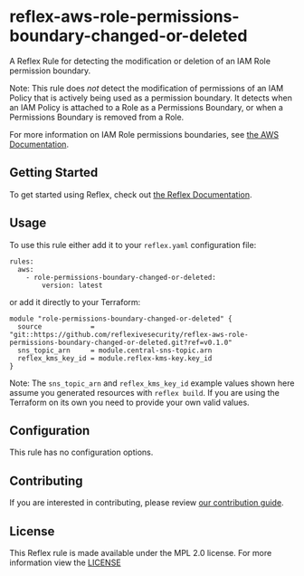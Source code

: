 # reflex-aws-role-permissions-boundary-changed-or-deleted
A Reflex Rule for detecting the modification or deletion of an IAM Role permission boundary.

Note: This rule does _not_ detect the modification of permissions of an IAM Policy that is
actively being used as a permission boundary. It detects when an IAM Policy is attached
to a Role as a Permissions Boundary, or when a Permissions Boundary is removed from a Role.

For more information on IAM Role permissions boundaries, see [the AWS Documentation](https://docs.aws.amazon.com/IAM/latest/UserGuide/access_policies_boundaries.html).

## Getting Started
To get started using Reflex, check out [the Reflex Documentation](https://docs.cloudmitigator.com/).

## Usage
To use this rule either add it to your `reflex.yaml` configuration file:  
```
rules:
  aws:
    - role-permissions-boundary-changed-or-deleted:
        version: latest
```

or add it directly to your Terraform:  
```
module "role-permissions-boundary-changed-or-deleted" {
  source            = "git::https://github.com/reflexivesecurity/reflex-aws-role-permissions-boundary-changed-or-deleted.git?ref=v0.1.0"
  sns_topic_arn     = module.central-sns-topic.arn
  reflex_kms_key_id = module.reflex-kms-key.key_id
}
```

Note: The `sns_topic_arn` and `reflex_kms_key_id` example values shown here assume you generated resources with `reflex build`. If you are using the Terraform on its own you need to provide your own valid values.

## Configuration
This rule has no configuration options.

## Contributing
If you are interested in contributing, please review [our contribution guide](https://docs.cloudmitigator.com/about/contributing.html).

## License
This Reflex rule is made available under the MPL 2.0 license. For more information view the [LICENSE](https://github.com/reflexivesecurity/reflex-aws-role-permissions-boundary-changed-or-deleted/blob/master/LICENSE) 
